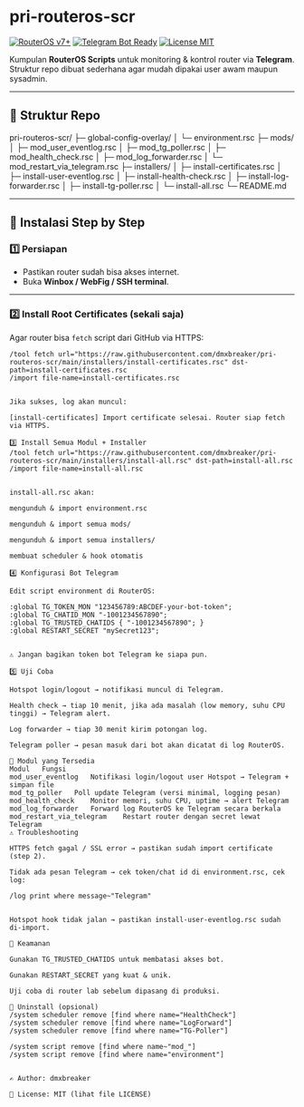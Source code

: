 # pri-routeros-scr

[![RouterOS v7+](https://img.shields.io/badge/RouterOS-v7+-blue.svg)]()
[![Telegram Bot Ready](https://img.shields.io/badge/Telegram-Bot%20Ready-29a1d4.svg?logo=telegram)]()
[![License MIT](https://img.shields.io/badge/license-MIT-green.svg)](LICENSE)

Kumpulan **RouterOS Scripts** untuk monitoring & kontrol router via **Telegram**.  
Struktur repo dibuat sederhana agar mudah dipakai user awam maupun sysadmin.

---

## 📂 Struktur Repo


pri-routeros-scr/
├─ global-config-overlay/
│ └─ environment.rsc
├─ mods/
│ ├─ mod_user_eventlog.rsc
│ ├─ mod_tg_poller.rsc
│ ├─ mod_health_check.rsc
│ ├─ mod_log_forwarder.rsc
│ └─ mod_restart_via_telegram.rsc
├─ installers/
│ ├─ install-certificates.rsc
│ ├─ install-user-eventlog.rsc
│ ├─ install-health-check.rsc
│ ├─ install-log-forwarder.rsc
│ ├─ install-tg-poller.rsc
│ └─ install-all.rsc
└─ README.md


---

## 🚀 Instalasi Step by Step

### 1️⃣ Persiapan
- Pastikan router sudah bisa akses internet.  
- Buka **Winbox / WebFig / SSH terminal**.

---

### 2️⃣ Install Root Certificates (sekali saja)

Agar router bisa `fetch` script dari GitHub via HTTPS:

```rsc
/tool fetch url="https://raw.githubusercontent.com/dmxbreaker/pri-routeros-scr/main/installers/install-certificates.rsc" dst-path=install-certificates.rsc
/import file-name=install-certificates.rsc


Jika sukses, log akan muncul:

[install-certificates] Import certificate selesai. Router siap fetch via HTTPS.

3️⃣ Install Semua Modul + Installer
/tool fetch url="https://raw.githubusercontent.com/dmxbreaker/pri-routeros-scr/main/installers/install-all.rsc" dst-path=install-all.rsc
/import file-name=install-all.rsc


install-all.rsc akan:

mengunduh & import environment.rsc

mengunduh & import semua mods/

mengunduh & import semua installers/

membuat scheduler & hook otomatis

4️⃣ Konfigurasi Bot Telegram

Edit script environment di RouterOS:

:global TG_TOKEN_MON "123456789:ABCDEF-your-bot-token";
:global TG_CHATID_MON "-1001234567890";
:global TG_TRUSTED_CHATIDS { "-1001234567890"; }
:global RESTART_SECRET "mySecret123";


⚠️ Jangan bagikan token bot Telegram ke siapa pun.

5️⃣ Uji Coba

Hotspot login/logout → notifikasi muncul di Telegram.

Health check → tiap 10 menit, jika ada masalah (low memory, suhu CPU tinggi) → Telegram alert.

Log forwarder → tiap 30 menit kirim potongan log.

Telegram poller → pesan masuk dari bot akan dicatat di log RouterOS.

📲 Modul yang Tersedia
Modul	Fungsi
mod_user_eventlog	Notifikasi login/logout user Hotspot → Telegram + simpan file
mod_tg_poller	Poll update Telegram (versi minimal, logging pesan)
mod_health_check	Monitor memori, suhu CPU, uptime → alert Telegram
mod_log_forwarder	Forward log RouterOS ke Telegram secara berkala
mod_restart_via_telegram	Restart router dengan secret lewat Telegram
⚠️ Troubleshooting

HTTPS fetch gagal / SSL error → pastikan sudah import certificate (step 2).

Tidak ada pesan Telegram → cek token/chat id di environment.rsc, cek log:

/log print where message~"Telegram"


Hotspot hook tidak jalan → pastikan install-user-eventlog.rsc sudah di-import.

🔐 Keamanan

Gunakan TG_TRUSTED_CHATIDS untuk membatasi akses bot.

Gunakan RESTART_SECRET yang kuat & unik.

Uji coba di router lab sebelum dipasang di produksi.

🧹 Uninstall (opsional)
/system scheduler remove [find where name="HealthCheck"]
/system scheduler remove [find where name="LogForward"]
/system scheduler remove [find where name="TG-Poller"]

/system script remove [find where name~"mod_"]
/system script remove [find where name="environment"]


✍️ Author: dmxbreaker

📌 License: MIT (lihat file LICENSE)



